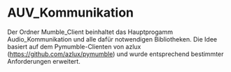 # AUV_Kommunikation
Der Ordner Mumble_Client beinhaltet das Hauptprogamm Audio_Kommunikation und alle dafür notwendigen Bibliotheken. 
Die Idee basiert auf dem Pymumble-Clienten von azlux (https://github.com/azlux/pymumble) und wurde entsprechend bestimmter Anforderungen 
erweitert.
